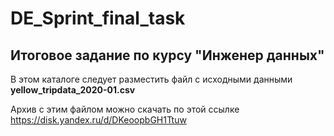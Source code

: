 # DE_Sprint_final_task

## Итоговое задание по курсу "Инженер данных"

В этом каталоге следует разместить файл с исходными данными **yellow_tripdata_2020-01.csv**

Архив с этим файлом можно скачать по этой ссылке https://disk.yandex.ru/d/DKeoopbGH1Ttuw
